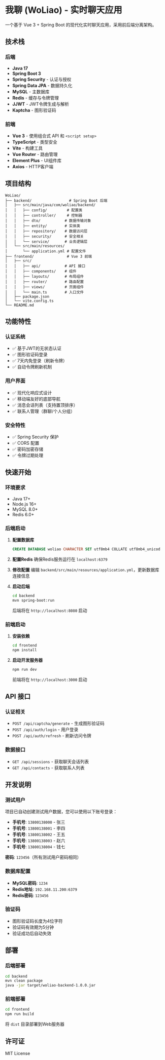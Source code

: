 # 我聊 (WoLiao) - 实时聊天应用

一个基于 Vue 3 + Spring Boot 的现代化实时聊天应用，采用前后端分离架构。

## 技术栈

### 后端
- **Java 17**
- **Spring Boot 3**
- **Spring Security** - 认证与授权
- **Spring Data JPA** - 数据持久化
- **MySQL** - 主数据库
- **Redis** - 缓存与令牌管理
- **JJWT** - JWT令牌生成与解析
- **Kaptcha** - 图形验证码

### 前端
- **Vue 3** - 使用组合式 API 和 `<script setup>`
- **TypeScript** - 类型安全
- **Vite** - 构建工具
- **Vue Router** - 路由管理
- **Element Plus** - UI组件库
- **Axios** - HTTP客户端

## 项目结构

```
WoLiao/
├── backend/                 # Spring Boot 后端
│   ├── src/main/java/com/woliao/backend/
│   │   ├── config/         # 配置类
│   │   ├── controller/     # 控制器
│   │   ├── dto/           # 数据传输对象
│   │   ├── entity/        # 实体类
│   │   ├── repository/    # 数据访问层
│   │   ├── security/      # 安全相关
│   │   └── service/       # 业务逻辑层
│   └── src/main/resources/
│       └── application.yml # 配置文件
├── frontend/               # Vue 3 前端
│   ├── src/
│   │   ├── api/           # API 接口
│   │   ├── components/    # 组件
│   │   ├── layouts/       # 布局组件
│   │   ├── router/        # 路由配置
│   │   ├── views/         # 页面组件
│   │   └── main.ts        # 入口文件
│   ├── package.json
│   └── vite.config.ts
└── README.md
```

## 功能特性

### 认证系统
- ✅ 基于JWT的无状态认证
- ✅ 图形验证码登录
- ✅ 7天内免登录（刷新令牌）
- ✅ 自动令牌刷新机制

### 用户界面
- ✅ 现代化响应式设计
- ✅ 移动端友好的底部导航
- ✅ 消息会话列表（支持置顶排序）
- ✅ 联系人管理（群聊/个人分组）

### 安全特性
- ✅ Spring Security 保护
- ✅ CORS 配置
- ✅ 密码加密存储
- ✅ 令牌过期处理

## 快速开始

### 环境要求
- Java 17+
- Node.js 16+
- MySQL 8.0+
- Redis 6.0+

### 后端启动

1. **配置数据库**
   ```sql
   CREATE DATABASE woliao CHARACTER SET utf8mb4 COLLATE utf8mb4_unicode_ci;
   ```

2. **配置Redis**
   确保Redis服务运行在 `localhost:6379`

3. **修改配置**
   编辑 `backend/src/main/resources/application.yml`，更新数据库连接信息

4. **启动后端**
   ```bash
   cd backend
   mvn spring-boot:run
   ```
   后端将在 `http://localhost:8080` 启动

### 前端启动

1. **安装依赖**
   ```bash
   cd frontend
   npm install
   ```

2. **启动开发服务器**
   ```bash
   npm run dev
   ```
   前端将在 `http://localhost:3000` 启动

## API 接口

### 认证相关
- `POST /api/captcha/generate` - 生成图形验证码
- `POST /api/auth/login` - 用户登录
- `POST /api/auth/refresh` - 刷新访问令牌

### 数据接口
- `GET /api/sessions` - 获取聊天会话列表
- `GET /api/contacts` - 获取联系人列表

## 开发说明

### 测试用户
项目已自动创建测试用户数据，您可以使用以下账号登录：

- **手机号**: `13800138000` - 张三
- **手机号**: `13800138001` - 李四  
- **手机号**: `13800138002` - 王五
- **手机号**: `13800138003` - 赵六
- **手机号**: `13800138004` - 钱七

**密码**: `123456`（所有测试用户密码相同）

### 数据库配置
- **MySQL密码**: `1234`
- **Redis地址**: `192.168.11.200:6379`
- **Redis密码**: `123456`

### 验证码
- 图形验证码长度为4位字符
- 验证码有效期为5分钟
- 验证成功后自动失效

## 部署

### 后端部署
```bash
cd backend
mvn clean package
java -jar target/woliao-backend-1.0.0.jar
```

### 前端部署
```bash
cd frontend
npm run build
```
将 `dist` 目录部署到Web服务器

## 许可证

MIT License 